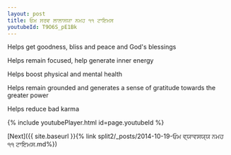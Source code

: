 ```yaml
---
layout: post
title: ਓਮ ਸਰਵ ਲਾਲਾਸਯਾ ਨਮਹ ੧੧ ਟਾਇਮਸ
youtubeId: T9O6S_pE1Bk
---
```

 
 
Helps get goodness, bliss and peace and God's blessings
 
Helps remain focused, help generate inner energy 
 
Helps boost physical and mental health 
 
Helps remain grounded and generates a sense of gratitude towards the greater power 
 
Helps reduce bad karma
 
 
 
 


{% include youtubePlayer.html id=page.youtubeId %}
 
[Next]({{ site.baseurl }}{% link  split2/_posts/2014-10-19-ਓਮ ਵ੍ਯਾਵਸਯ੍ਯ ਨਮਹ ੧੧ ਟਾਇਮਸ.md%})
 
